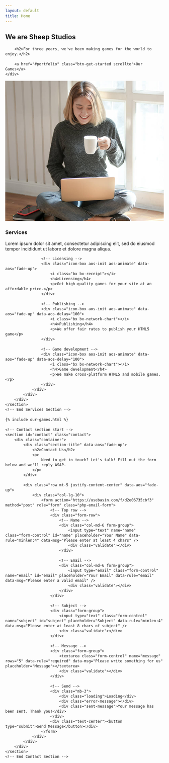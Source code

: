 ```yaml
---
layout: default
title: Home
---
```


<!-- Fullscreen hero section start -->
<section id="hero" class="d-flex flex-column justify-content-center align-items-center">
    <div class="container text-center text-md-left" data-aos="fade-up">
        <h1>We are Sheep Studios</h1>

        <h2>For three years, we've been making games for the world to enjoy.</h2>

        <a href="#portfolio" class="btn-get-started scrollto">Our Games</a>
    </div>
</section>
<!-- End hero section -->

<!-- Services section start -->
<main id="main">
    <section id="services" class="about">
        <div class="container">
            <div class="row">
                <div class="col-xl-6 col-lg-7 aos-init aos-animate" data-aos="fade-right">
                    <img src="assets/img/about-img.jpg" class="img-fluid" alt="" />
                </div>
                <div class="col-xl-6 col-lg-5 pt-5 pt-lg-0">
                    <h3 data-aos="fade-up" class="aos-init aos-animate">Services</h3>
                    <p data-aos="fade-up" class="aos-init aos-animate">
                        Lorem ipsum dolor sit amet, consectetur adipiscing elit, sed do eiusmod tempor incididunt ut labore et dolore magna aliqua.
                    </p>

                    <!-- Licensing -->
                    <div class="icon-box aos-init aos-animate" data-aos="fade-up">
                        <i class="bx bx-receipt"></i>
                        <h4>Licensing</h4>
                        <p>Get high-quality games for your site at an affordable price.</p>
                    </div>

                    <!-- Publishing -->
                    <div class="icon-box aos-init aos-animate" data-aos="fade-up" data-aos-delay="100">
                        <i class="bx bx-network-chart"></i>
                        <h4>Publishing</h4>
                        <p>We offer fair rates to publish your HTML5 game</p>
                    </div>

                    <!-- Game development -->
                    <div class="icon-box aos-init aos-animate" data-aos="fade-up" data-aos-delay="100">
                        <i class="bx bx-network-chart"></i>
                        <h4>Game development</h4>
                        <p>We make cross-platform HTML5 and mobile games.</p>
                    </div>
                </div>
            </div>
        </div>
    </section>
    <!-- End Services Section -->

    {% include our-games.html %}
            
    <!-- Contact section start -->
    <section id="contact" class="contact">
        <div class="container">
            <div class="section-title" data-aos="fade-up">
                <h2>Contact Us</h2>
                <p>
                    Need to get in touch? Let's talk! Fill out the form below and we'll reply ASAP.
                </p>
            </div>

            <div class="row mt-5 justify-content-center" data-aos="fade-up">
                <div class="col-lg-10">
                    <form action="https://usebasin.com/f/d2e06735cbf3" method="post" role="form" class="php-email-form">
                        <!-- Top row -->
                        <div class="form-row">
                            <!-- Name -->
                            <div class="col-md-6 form-group">
                                <input type="text" name="name" class="form-control" id="name" placeholder="Your Name" data-rule="minlen:4" data-msg="Please enter at least 4 chars" />
                                <div class="validate"></div>
                            </div>

                            <!-- Email -->
                            <div class="col-md-6 form-group">
                                <input type="email" class="form-control" name="email" id="email" placeholder="Your Email" data-rule="email" data-msg="Please enter a valid email" />
                                <div class="validate"></div>
                            </div>
                        </div>

                        <!-- Subject -->
                        <div class="form-group">
                            <input type="text" class="form-control" name="subject" id="subject" placeholder="Subject" data-rule="minlen:4" data-msg="Please enter at least 8 chars of subject" />
                            <div class="validate"></div>
                        </div>

                        <!-- Message -->
                        <div class="form-group">
                            <textarea class="form-control" name="message" rows="5" data-rule="required" data-msg="Please write something for us" placeholder="Message"></textarea>
                            <div class="validate"></div>
                        </div>

                        <!-- Send -->
                        <div class="mb-3">
                            <div class="loading">Loading</div>
                            <div class="error-message"></div>
                            <div class="sent-message">Your message has been sent. Thank you!</div>
                        </div>
                        <div class="text-center"><button type="submit">Send Message</button></div>
                    </form>
                </div>
            </div>
        </div>
    </section>
    <!-- End Contact Section -->
</main>
<!-- End #main -->